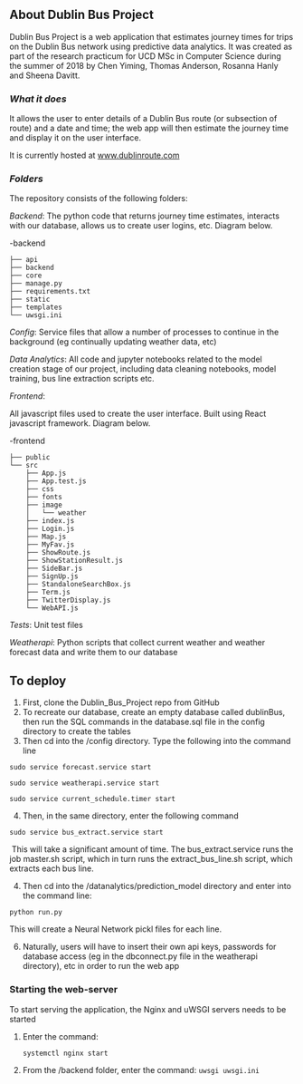 ## About Dublin Bus Project 

Dublin Bus Project is a web application that estimates journey times for trips on the Dublin Bus network using predictive data analytics. It was created as part of the research practicum for UCD MSc in Computer Science during the summer of 2018 by Chen Yiming, Thomas Anderson, Rosanna Hanly and Sheena Davitt.

### *What it does*

It allows the user to enter details of a Dublin Bus route (or subsection of route) and a date and time; the web app will then estimate the journey time and display it on the user interface. 

It is currently hosted at www.dublinroute.com

### *Folders*

The repository consists of the following folders:

*Backend*: The python code that returns journey time estimates, interacts with our database, allows us to create user logins, etc. Diagram below.

-backend

```
├── api
├── backend
├── core
├── manage.py
├── requirements.txt
├── static
├── templates
└── uwsgi.ini
```





*Config*: Service files that allow a number of processes to continue in the background (eg continually updating weather data, etc)

*Data Analytics*: All code and jupyter notebooks related to the model creation stage of our project, including data cleaning notebooks, model training, bus line extraction scripts etc.

*Frontend*: 

All javascript files used to create the user interface. Built using React javascript framework. Diagram below.

-frontend

```
├── public
└── src
    ├── App.js
    ├── App.test.js
    ├── css
    ├── fonts
    ├── image
    │   └── weather
    ├── index.js
    ├── Login.js
    ├── Map.js
    ├── MyFav.js
    ├── ShowRoute.js
    ├── ShowStationResult.js
    ├── SideBar.js
    ├── SignUp.js
    ├── StandaloneSearchBox.js
    ├── Term.js
    ├── TwitterDisplay.js
    └── WebAPI.js

```



*Tests*: Unit test files

*Weatherapi*: Python scripts that collect current weather and weather forecast data and write them to our database



## To deploy

1. First, clone the Dublin_Bus_Project repo from GitHub
2. To recreate our database, create an empty database called dublinBus, then run the SQL commands in the database.sql file in the config directory to create the tables
3. Then cd into the /config directory. Type the following into the command line

`sudo service forecast.service start`

`sudo service weatherapi.service start`

`sudo service current_schedule.timer start`

4. Then, in the same directory, enter the following command


`sudo service bus_extract.service start`


​	This will take a significant amount of time. The bus_extract.service runs the job master.sh script, which in turn runs the extract_bus_line.sh 		script, which extracts each bus line. 


4.  Then cd into the /datanalytics/prediction_model directory and enter into the command line:

   `python run.py` 

   This will create a Neural Network pickl files for each line. 

6. Naturally, users will have to insert their own api keys, passwords for database access (eg in the dbconnect.py file in the weatherapi directory), etc in order to run the web app

### Starting the web-server
To start serving the application, the Nginx and uWSGI servers needs to be started

1. Enter the command:

   `systemctl nginx start`
   
2. From the /backend folder, enter the command:
    `uwsgi uwsgi.ini`


